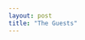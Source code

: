 ```yaml
---
layout: post
title: "The Guests"
---
```


<p class="media"><object width="640" height="385"><param name="movie" value="http://www.youtube.com/v/l48aOXWKx4E?fs=1&amp;hl=en_US&amp;rel=0"></param><param name="allowFullScreen" value="true"></param><param name="allowscriptaccess" value="always"></param><embed src="http://www.youtube.com/v/l48aOXWKx4E?fs=1&amp;hl=en_US&amp;rel=0" type="application/x-shockwave-flash" allowscriptaccess="always" allowfullscreen="true" width="640" height="385"></embed></object></p>